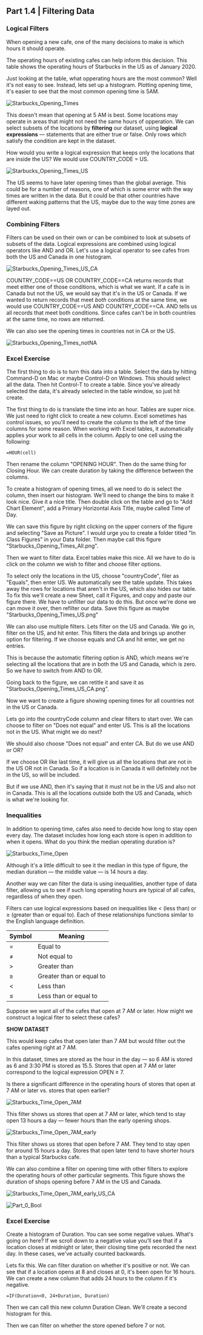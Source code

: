 ## Part 1.4 | Filtering Data

### Logical Filters

When opening a new cafe, one of the many decisions to make is which hours it should operate.

The operating hours of existing cafes can help inform this decision. This table shows the operating hours of Starbucks in the US as of January 2020.

Just looking at the table, what opperating hours are the most common? Well it's not easy to see. Instead, lets set up a histogram. Plotting opening time, it's easier to see that the most common opening time is 5AM.

![Starbucks_Opening_Times](Figures/Part_1_4_Starbucks_Opening_Times.png)

This doesn't mean that opening at 5 AM is best. Some locations may operate in areas that might not need the same hours of opperation. We can select subsets of the locations by **filtering** our dataset, using **logical expressions** — statements that are either true or false. Only rows which satisfy the condition are kept in the dataset.

How would you write a logical expression that keeps only the locations that are inside the US? We would use COUNTRY_CODE = US. 

![Starbucks_Opening_Times_US](Figures/Part_1_4_Starbucks_Opening_Times_US.png)

The US seems to have later opening times than the global average. This could be for a number of reasons, one of which is some error with the way times are written in the data. But it could be that other countries have different waking patterns that the US, maybe due to the way time zones are layed out. 

### Combining Filters

Filters can be used on their own or can be combined to look at subsets of subsets of the data. Logical expressions are combined using logical operators like AND and OR. Let's use a logical operator to see cafes from both the US and Canada in one histogram.

![Starbucks_Opening_Times_US_CA](Figures/Part_1_4_Starbucks_Opening_Times_US_CA.png)

COUNTRY_CODE==US OR COUNTRY_CODE==CA returns records that meet either one of those conditions, which is what we want. If a cafe is in Canada but not the US, we would say that it's in the US or Canada. If we wanted to return records that meet *both* conditions at the same time, we would use COUNTRY_CODE==US AND COUNTRY_CODE==CA. AND tells us all records that meet both conditions. Since cafes can't be in both countries at the same time, no rows are returned.

We can also see the opening times in countries not in CA or the US.

![Starbucks_Opening_Times_notNA](Figures/Part_1_4_Starbucks_Opening_Times_notNA.png)

### Excel Exercise

The first thing to do is to turn this data into a table. Select the data by hitting Command-D on Mac or maybe Control-D on Windows. This should select all the data. Then hit Control-T to create a table. Since you've already selected the data, it's already selected in the table window, so just hit create. 

The first thing to do is translate the time into an hour. Tables are super nice. We just need to right click to create a new column. Excel sometimes has control issues, so you'll need to create the column to the left of the time columns for some reason. When working with Excel tables, it automatically applies your work to all cells in the column. Apply to one cell using the following:

`=HOUR(cell)`

Then rename the column "OPENING HOUR". Then do the same thing for Closing Hour. We can create duration by taking the difference between the columns. 

To create a histogram of opening times, all we need to do is select the column, then insert our histogram. We'll need to change the bins to make it look nice. Give it a nice title. Then double click on the table and go to "Add Chart Element", add a Primary Horizontal Axis Title, maybe called Time of Day.

We can save this figure by right clicking on the upper corners of the figure and selecting "Save as Picture". I would urge you to create a folder titled "In Class Figures" in your Data folder. Then maybe call this figure "Starbucks_Opening_Times_All.png".

Then we want to filter data. Excel tables make this nice. All we have to do is click on the column we wish to filter and choose filter options. 

To select only the locations in the US, choose "countryCode", filer as "Equals", then enter US. We automatically see the table update. This takes away the rows for locations that aren't in the US, which also hides our table. To fix this we'll create a new Sheet, call it Figures, and copy and paste our figure there. We have to unfilter our data to do this. But once we're done we can move it over, then refilter our data. Save this figure as maybe "Starbucks_Opening_Times_US.png"

We can also use multiple filters. Lets filter on the US and Canada. We go in, filter on the US, and hit enter. This filters the data and brings up another option for filtering. If we choose equals and CA and hit enter, we get no entries. 

This is because the automatic filtering option is AND, which means we're selecting all the locations that are in both the US and Canada, which is zero. So we have to switch from AND to OR. 

Going back to the figure, we can retitle it and save it as "Starbucks_Opening_Times_US_CA.png".

Now we want to create a figure showing opening times for all countries not in the US or Canada.

Lets go into the countryCode column and clear filters to start over. We can choose to filter on "Does not equal" and enter US. This is all the locations not in the US. What might we do next?

We should also choose "Does not equal" and enter CA. But do we use AND or OR?

If we choose OR like last time, it will give us all the locations that are not in the US OR not in Canada. So if a location is in Canada it will definitely not be in the US, so will be included. 

But if we use AND, then it's saying that it must not be in the US and also not in Canada. This is all the locations outside both the US and Canada, which is what we're looking for.

### Inequalities

In addition to opening time, cafes also need to decide how long to stay open every day. The dataset includes how long each store is open in addition to when it opens. What do you think the median operating duration is?

![Starbucks_Time_Open](Figures/Part_1_4_Starbucks_Time_Open.png)

Although it's a little difficult to see it the median in this type of figure, the median duration — the middle value — is 14 hours a day. 

Another way we can filter the data is using inequalities, another type of data filter, allowing us to see if such long operating hours are typical of all cafes, regardless of when they open.

Filters can use logical expressions based on inequalities like < (less than) or ≥ (greater than or equal to). Each of these relationships functions similar to the English language definition.

| Symbol | Meaning                  |
| ------ | ------------------------ |
| =      | Equal to                 |
| $\neq$ | Not equal to             |
| >      | Greater than             |
| $\geq$ | Greater than or equal to |
| <      | Less than                |
| $\leq$ | Less than or equal to    |

Suppose we want all of the cafes that open at 7 AM or later. How might we construct a logical fiter to select these cafes?

**SHOW DATASET**

This would keep cafes that open later than 7 AM but would filter out the cafes opening right at 7 AM.

In this dataset, times are stored as the hour in the day — so 6 AM is stored as 6 and 3:30 PM is stored as 15.5. Stores that open at 7 AM or later correspond to the logical expression OPEN ≥ 7.

Is there a significant difference in the operating hours of stores that open at 7 AM or later vs. stores that open earlier?

![Starbucks_Time_Open_7AM](Figures/Part_1_4_Starbucks_Time_Open_7AM.png)

This filter shows us stores that open at 7 AM or later, which tend to stay open 13 hours a day — fewer hours than the early opening shops.

![Starbucks_Time_Open_7AM_early](Figures/Part_1_4_Starbucks_Time_Open_7AM_early.png)

This filter shows us stores that open before 7 AM. They tend to stay open for around 15 hours a day. Stores that open later tend to have shorter hours than a typical Starbucks cafe.

We can also combine a filter on opening time with other filters to explore the operating hours of other particular segments. This figure shows the duration of shops opening before 7 AM in the US and Canada.

![Starbucks_Time_Open_7AM_early_US_CA](Figures/Part_1_4_Starbucks_Time_Open_7AM_early_US_CA.png)

![Part_0_Bool](Figures/Part_0_Bool.png)

### Excel Exercise

Create a histogram of Duration. You can see some negative values. What's going on here? If we scroll down to a negative value you'll see that if a location closes at midnight or later, their closing time gets recorded the next day. In these cases, we've actually counted backwards. 

Lets fix this. We can filter duration on whether it's positive or not. We can see that if a location opens at 8 and closes at 0, it's been open for 16 hours. We can create a new column that adds 24 hours to the column if it's negative.

`=IF(Duration<0, 24+Duration, Duration)`

Then we can call this new column Duration Clean. We'll create a second histogram for this. 

Then we can filter on whether the store opened before 7 or not. 